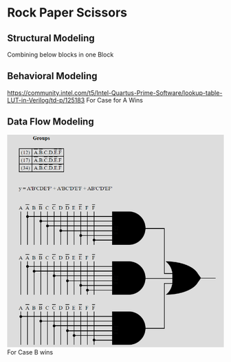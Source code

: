 # Rock Paper Scissors
## Structural Modeling
Combining below blocks in one Block
## Behavioral Modeling
https://community.intel.com/t5/Intel-Quartus-Prime-Software/lookup-table-LUT-in-Verilog/td-p/125183
For Case for A Wins
## Data Flow Modeling
![Image for Bwins Score](Bwins.png)
For Case B wins